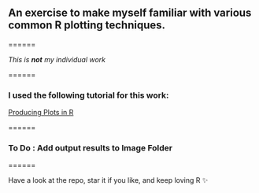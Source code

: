 
## An exercise to make myself familiar with various common R plotting techniques.

======

*This is **not** my individual work* 

======

### I used the following tutorial for this work:

[Producing Plots in R](http://www.harding.edu/fmccown/r/)

======

### To Do : Add output results to **Image Folder**
======

Have a look at the repo, star it if you like, and keep loving R :sparkles:




















